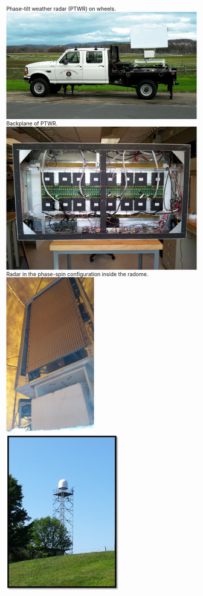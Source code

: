Phase-tilt weather radar (PTWR) on wheels. 
<img src="images/PTWRonWheels.jpg?raw=true"/>
Backplane of PTWR. 
<img src="images/PTWRinside.jpg?raw=true"/>
Radar in the phase-spin configuration inside the radome.
<img src="images/phaseSpin.jpg?raw=true"  width="232" height="413"><img src="images/radartower.jpg?raw=true"  width="300" height="413">

